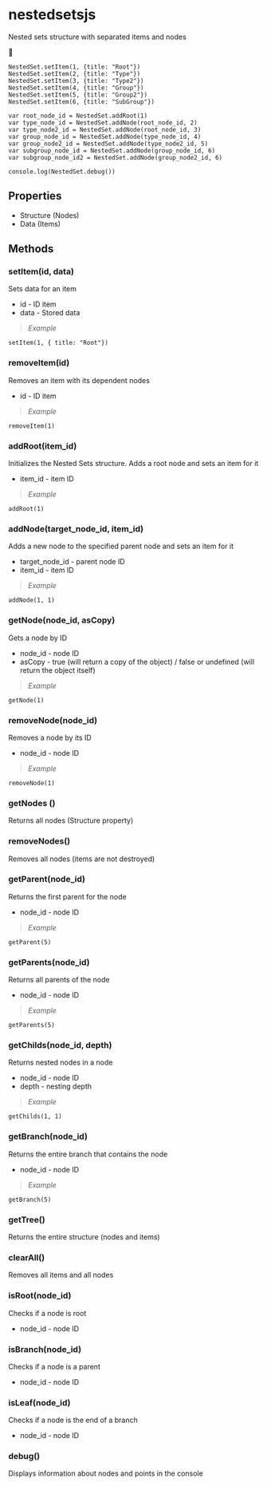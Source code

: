 # nestedsetsjs
 Nested sets structure with separated items and nodes

:evergreen_tree:

```
NestedSet.setItem(1, {title: "Root"})
NestedSet.setItem(2, {title: "Type"})
NestedSet.setItem(3, {title: "Type2"})
NestedSet.setItem(4, {title: "Group"})
NestedSet.setItem(5, {title: "Group2"})
NestedSet.setItem(6, {title: "SubGroup"})

var root_node_id = NestedSet.addRoot(1)
var type_node_id = NestedSet.addNode(root_node_id, 2)
var type_node2_id = NestedSet.addNode(root_node_id, 3)
var group_node_id = NestedSet.addNode(type_node_id, 4)
var group_node2_id = NestedSet.addNode(type_node2_id, 5)
var subgroup_node_id = NestedSet.addNode(group_node_id, 6)
var subgroup_node_id2 = NestedSet.addNode(group_node2_id, 6)

console.log(NestedSet.debug())
```


## Properties
- Structure (Nodes)
- Data (Items)



## Methods


### setItem(id, data)
Sets data for an item
- id - ID item
- data - Stored data

> *Example*
```
setItem(1, { title: "Root"})
```



### removeItem(id)
Removes an item with its dependent nodes
- id - ID item

> *Example*
```
removeItem(1)
```


### addRoot(item_id)
Initializes the Nested Sets structure. Adds a root node and sets an item for it
- item_id - item ID

> *Example*
```
addRoot(1)
```


### addNode(target_node_id, item_id)
Adds a new node to the specified parent node and sets an item for it
- target_node_id - parent node ID
- item_id - item ID

> *Example*
```
addNode(1, 1)
```


### getNode(node_id, asCopy)
Gets a node by ID
- node_id - node ID
- asCopy - true (will return a copy of the object) / false or undefined (will return the object itself)

> *Example*
```
getNode(1)
```


### removeNode(node_id)
Removes a node by its ID
- node_id - node ID

> *Example*
```
removeNode(1)
```



### getNodes ()
Returns all nodes (Structure property)


### removeNodes()
Removes all nodes (items are not destroyed)



### getParent(node_id)
Returns the first parent for the node
- node_id - node ID

> *Example*
```
getParent(5)
```


### getParents(node_id)
Returns all parents of the node
- node_id - node ID

> *Example*
```
getParents(5)
```


### getChilds(node_id, depth)
Returns nested nodes in a node
- node_id - node ID
- depth - nesting depth

> *Example*
```
getChilds(1, 1)
```


### getBranch(node_id)
Returns the entire branch that contains the node
- node_id - node ID

> *Example*
```
getBranch(5)
```


### getTree()
Returns the entire structure (nodes and items)


### clearAll()
Removes all items and all nodes


### isRoot(node_id)
Checks if a node is root
- node_id - node ID


### isBranch(node_id)
Checks if a node is a parent
- node_id - node ID


### isLeaf(node_id)
Checks if a node is the end of a branch
- node_id - node ID


### debug()
Displays information about nodes and points in the console
